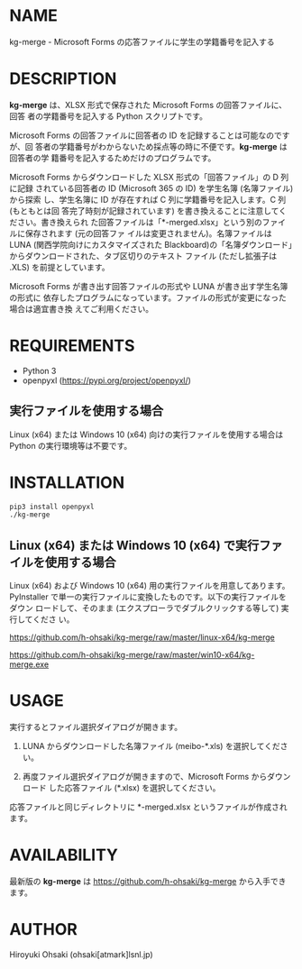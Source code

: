 # NAME

kg-merge - Microsoft Forms の応答ファイルに学生の学籍番号を記入する

# DESCRIPTION

**kg-merge** は、XLSX 形式で保存された Microsoft Forms の回答ファイルに、回答
者の学籍番号を記入する Python スクリプトです。

Microsoft Forms の回答ファイルに回答者の ID を記録することは可能なのですが、回
答者の学籍番号がわからないため採点等の時に不便です。**kg-merge** は回答者の学
籍番号を記入するためだけのプログラムです。

Microsoft Forms からダウンロードした XLSX 形式の「回答ファイル」の D 列に記録
されている回答者の ID (Microsoft 365 の ID) を学生名簿 (名簿ファイル) から探索
し、学生名簿に ID が存在すれば C 列に学籍番号を記入します。C 列 (もともとは回
答完了時刻が記録されています) を書き換えることに注意してください。書き換えられ
た回答ファイルは「\*-merged.xlsx」という別のファイルに保存されます (元の回答ファ
イルは変更されません)。名簿ファイルは LUNA (関西学院向けにカスタマイズされた
Blackboard)の「名簿ダウンロード」からダウンロードされた、タブ区切りのテキスト
ファイル (ただし拡張子は .XLS) を前提としています。

Microsoft Forms が書き出す回答ファイルの形式や LUNA が書き出す学生名簿の形式に
依存したプログラムになっています。ファイルの形式が変更になった場合は適宜書き換
えてご利用ください。

# REQUIREMENTS

- Python 3
- openpyxl (https://pypi.org/project/openpyxl/)

## 実行ファイルを使用する場合

Linux (x64) または Windows 10 (x64) 向けの実行ファイルを使用する場合は Python
の実行環境等は不要です。

# INSTALLATION

```sh
pip3 install openpyxl
./kg-merge
```
## Linux (x64) または Windows 10 (x64) で実行ファイルを使用する場合

Linux (x64) および Windows 10 (x64) 用の実行ファイルを用意してあります。
PyInstaller で単一の実行ファイルに変換したものです。以下の実行ファイルをダウン
ロードして、そのまま (エクスプローラでダブルクリックする等して) 実行してくださ
い。

https://github.com/h-ohsaki/kg-merge/raw/master/linux-x64/kg-merge

https://github.com/h-ohsaki/kg-merge/raw/master/win10-x64/kg-merge.exe

# USAGE

実行するとファイル選択ダイアログが開きます。

1. LUNA からダウンロードした名簿ファイル (meibo-\*.xls) を選択してください。

2. 再度ファイル選択ダイアログが開きますので、Microsoft Forms からダウンロード
   した応答ファイル (\*.xlsx) を選択してください。

応答ファイルと同じディレクトリに \*-merged.xlsx というファイルが作成されます。

# AVAILABILITY

最新版の **kg-merge** は https://github.com/h-ohsaki/kg-merge から入手できます。

# AUTHOR

Hiroyuki Ohsaki (ohsaki[atmark]lsnl.jp)

